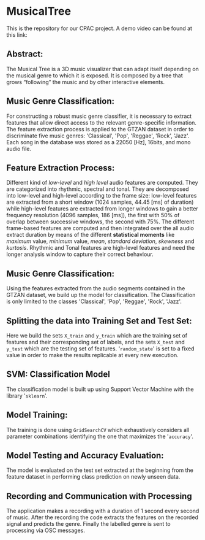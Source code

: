 # MusicalTree
This is the repository for our CPAC project. 
A demo video can be found at this link: 

## Abstract:
The Musical Tree is a 3D music visualizer that can adapt itself depending on the musical genre to which it is exposed.
It is composed by a tree that grows “following” the music and by other interactive elements. 

## Music Genre Classification:
For constructing a robust music genre classifier, it is necessary to extract features that allow direct access to the relevant genre-specific information. The feature extraction process is applied to the GTZAN dataset in order to discriminate five music genres: 'Classical', 'Pop', 'Reggae', 'Rock', 'Jazz'. Each song
in the database was stored as a 22050 [Hz], 16bits, and mono audio file.

## Feature Extraction Process:
Different kind of *low-level* and *high level* audio features are computed. They are categorized into rhythmic, spectral and tonal. They are decomposed into low-level and high-level according to the frame size: low-level features are extracted from a short window (1024 samples, 44.45 [ms] of duration) while high-level features are extracted from longer windows to gain a better frequency resolution (4096 samples, 186 [ms]), the first with 50% of overlap between successive windows, the second with 75%.
The different frame-based features are computed and then integrated over the all audio extract duration by means of the different **statistical moments** like *maximum* value, *minimum* value, *mean*, *standard deviation*, *skewness* and *kurtosis*.
Rhythmic and Tonal features are high-level features and need the longer analysis window to capture their correct behaviour.

## Music Genre Classification:
Using the features extracted from the audio segments contained in the GTZAN dataset, we build up the model for classification. The Classification is only limited to the classes 'Classical', 'Pop', 'Reggae', 'Rock', 'Jazz'.

## Splitting the data into Training Set and Test Set:
Here we build the sets `X_train` and `y_train` which are the training set of features and their corresponding set of labels, and the sets `X_test` and `y_test` which are the testing set of features. '`random_state`' is set to a fixed value in order to make the results replicable at every new execution.

## SVM: Classification Model
The classification model is built up using Support Vector Machine with the library '`sklearn`'.

## Model Training:
The training is done using `GridSearchCV` which exhaustively considers all parameter combinations identifying the one that maximizes the '`accuracy`'.

## Model Testing and Accuracy Evaluation:
The model is evaluated on the test set extracted at the beginning from the feature dataset in performing class prediction on newly unseen data.

## Recording and Communication with Processing
The application makes a recording with a duration of 1 second every second of music.
After the recording the code extracts the features on the recorded signal and predicts the genre. Finally the labelled genre is sent to processing via OSC messages.

